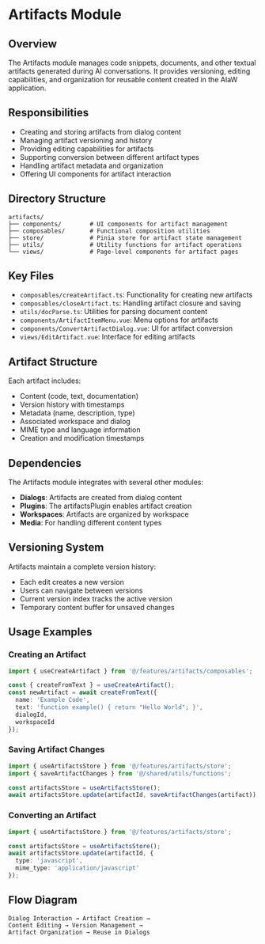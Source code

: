 # Artifacts Module

## Overview

The Artifacts module manages code snippets, documents, and other textual artifacts generated during AI conversations. It provides versioning, editing capabilities, and organization for reusable content created in the AIaW application.

## Responsibilities

- Creating and storing artifacts from dialog content
- Managing artifact versioning and history
- Providing editing capabilities for artifacts
- Supporting conversion between different artifact types
- Handling artifact metadata and organization
- Offering UI components for artifact interaction

## Directory Structure

```
artifacts/
├── components/        # UI components for artifact management
├── composables/       # Functional composition utilities
├── store/             # Pinia store for artifact state management
├── utils/             # Utility functions for artifact operations
└── views/             # Page-level components for artifact pages
```

## Key Files

- `composables/createArtifact.ts`: Functionality for creating new artifacts
- `composables/closeArtifact.ts`: Handling artifact closure and saving
- `utils/docParse.ts`: Utilities for parsing document content
- `components/ArtifactItemMenu.vue`: Menu options for artifacts
- `components/ConvertArtifactDialog.vue`: UI for artifact conversion
- `views/EditArtifact.vue`: Interface for editing artifacts

## Artifact Structure

Each artifact includes:

- Content (code, text, documentation)
- Version history with timestamps
- Metadata (name, description, type)
- Associated workspace and dialog
- MIME type and language information
- Creation and modification timestamps

## Dependencies

The Artifacts module integrates with several other modules:

- **Dialogs**: Artifacts are created from dialog content
- **Plugins**: The artifactsPlugin enables artifact creation
- **Workspaces**: Artifacts are organized by workspace
- **Media**: For handling different content types

## Versioning System

Artifacts maintain a complete version history:

- Each edit creates a new version
- Users can navigate between versions
- Current version index tracks the active version
- Temporary content buffer for unsaved changes

## Usage Examples

### Creating an Artifact

```typescript
import { useCreateArtifact } from '@/features/artifacts/composables';

const { createFromText } = useCreateArtifact();
const newArtifact = await createFromText({
  name: 'Example Code',
  text: 'function example() { return "Hello World"; }',
  dialogId,
  workspaceId
});
```

### Saving Artifact Changes

```typescript
import { useArtifactsStore } from '@/features/artifacts/store';
import { saveArtifactChanges } from '@/shared/utils/functions';

const artifactsStore = useArtifactsStore();
await artifactsStore.update(artifactId, saveArtifactChanges(artifact));
```

### Converting an Artifact

```typescript
import { useArtifactsStore } from '@/features/artifacts/store';

const artifactsStore = useArtifactsStore();
await artifactsStore.update(artifactId, {
  type: 'javascript',
  mime_type: 'application/javascript'
});
```

## Flow Diagram

```
Dialog Interaction → Artifact Creation → 
Content Editing → Version Management → 
Artifact Organization → Reuse in Dialogs
```